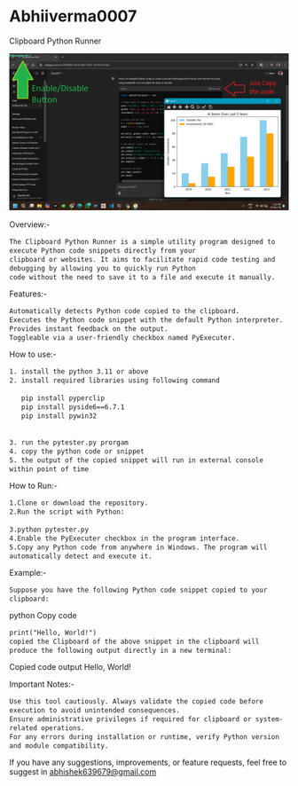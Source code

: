# Abhiiverma0007
Clipboard Python Runner



![app snap](screenshot.png)

Overview:-

	The Clipboard Python Runner is a simple utility program designed to execute Python code snippets directly from your
	clipboard or websites. It aims to facilitate rapid code testing and debugging by allowing you to quickly run Python
	code without the need to save it to a file and execute it manually.


Features:-

	Automatically detects Python code copied to the clipboard.
	Executes the Python code snippet with the default Python interpreter.
	Provides instant feedback on the output.
	Toggleable via a user-friendly checkbox named PyExecuter.
	
How to use:-
	
	1. install the python 3.11 or above
	2. install required libraries using following command

	   pip install pyperclip
	   pip install pyside6==6.7.1
	   pip install pywin32


	3. run the pytester.py prorgam
	4. copy the python code or snippet
	5. the output of the copied snippet will run in external console within point of time

How to Run:-

	1.Clone or download the repository.
	2.Run the script with Python:

	3.python pytester.py
	4.Enable the PyExecuter checkbox in the program interface.
	5.Copy any Python code from anywhere in Windows. The program will automatically detect and execute it.

Example:-

    Suppose you have the following Python code snippet copied to your clipboard:

python
    Copy code

    print("Hello, World!")
    copied the Clipboard of the above snippet in the clipboard will produce the following output directly in a new terminal:

Copied code output
    Hello, World!


Important Notes:-

	Use this tool cautiously. Always validate the copied code before execution to avoid unintended consequences.
	Ensure administrative privileges if required for clipboard or system-related operations.
	For any errors during installation or runtime, verify Python version and module compatibility.


If you have any suggestions, improvements, or feature requests, feel free to suggest in abhishek639679@gmail.com
